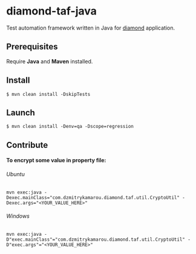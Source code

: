 # diamond-taf-java
Test automation framework written in Java for [diamond](https://github.com/dzmitry-kamarou/diamond) application.
## Prerequisites
Require **Java** and **Maven** installed.
## Install
```shell script
$ mvn clean install -DskipTests
```
## Launch
```shell script
$ mvn clean install -Denv=qa -Dscope=regression
```
## Contribute
#### To encrypt some value in property file:
###### Ubuntu
```shell script
mvn exec:java -Dexec.mainClass="com.dzmitrykamarou.diamond.taf.util.CryptoUtil" -Dexec.args="<YOUR_VALUE_HERE>"
```
###### Windows
```shell script
mvn exec:java -D"exec.mainClass"="com.dzmitrykamarou.diamond.taf.util.CryptoUtil" -D"exec.args"="<YOUR_VALUE_HERE>"
``` 